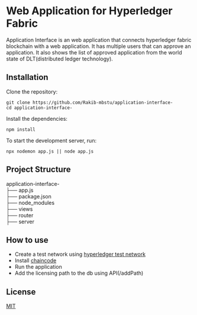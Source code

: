 # Web Application for Hyperledger Fabric

Application Interface is an web application that connects hyperledger fabric blockchain with a web application. It has multiple users that can approve an application. It also shows the list of approved application from the world state of DLT(distributed ledger technology).

## Installation
Clone the repository:

    git clone https://github.com/Rakib-mbstu/application-interface-
    cd application-interface-
Install the dependencies:

    npm install
   
To start the development server, run:

    npx nodemon app.js || node app.js

## Project Structure

application-interface-  
├── app.js  
├── package.json  
├── node_modules  
├── views    
├── router  
├── server


## How to use
- Create a test network using [hyperledger test network](https://hyperledger-fabric.readthedocs.io/en/release-2.5/test_network.html)
- Install  [chaincode]()
- Run the application
- Add the licensing path to the db using API(/addPath)
## License

[MIT](https://choosealicense.com/licenses/mit/)